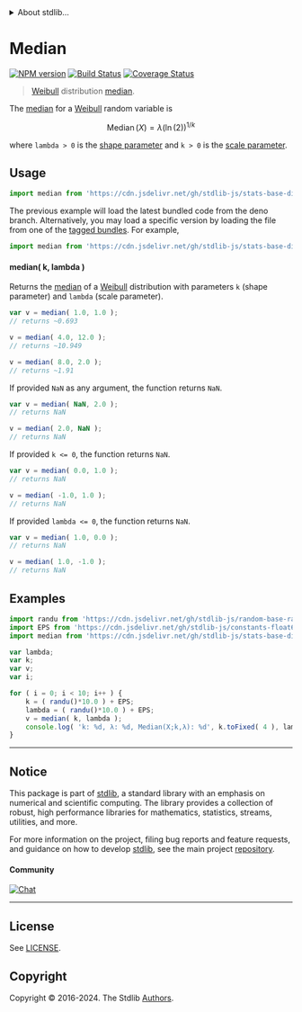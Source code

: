 <!--

@license Apache-2.0

Copyright (c) 2018 The Stdlib Authors.

Licensed under the Apache License, Version 2.0 (the "License");
you may not use this file except in compliance with the License.
You may obtain a copy of the License at

   http://www.apache.org/licenses/LICENSE-2.0

Unless required by applicable law or agreed to in writing, software
distributed under the License is distributed on an "AS IS" BASIS,
WITHOUT WARRANTIES OR CONDITIONS OF ANY KIND, either express or implied.
See the License for the specific language governing permissions and
limitations under the License.

-->


<details>
  <summary>
    About stdlib...
  </summary>
  <p>We believe in a future in which the web is a preferred environment for numerical computation. To help realize this future, we've built stdlib. stdlib is a standard library, with an emphasis on numerical and scientific computation, written in JavaScript (and C) for execution in browsers and in Node.js.</p>
  <p>The library is fully decomposable, being architected in such a way that you can swap out and mix and match APIs and functionality to cater to your exact preferences and use cases.</p>
  <p>When you use stdlib, you can be absolutely certain that you are using the most thorough, rigorous, well-written, studied, documented, tested, measured, and high-quality code out there.</p>
  <p>To join us in bringing numerical computing to the web, get started by checking us out on <a href="https://github.com/stdlib-js/stdlib">GitHub</a>, and please consider <a href="https://opencollective.com/stdlib">financially supporting stdlib</a>. We greatly appreciate your continued support!</p>
</details>

# Median

[![NPM version][npm-image]][npm-url] [![Build Status][test-image]][test-url] [![Coverage Status][coverage-image]][coverage-url] <!-- [![dependencies][dependencies-image]][dependencies-url] -->

> [Weibull][weibull-distribution] distribution [median][median].

<!-- Section to include introductory text. Make sure to keep an empty line after the intro `section` element and another before the `/section` close. -->

<section class="intro">

The [median][median] for a [Weibull][weibull-distribution] random variable is

<!-- <equation class="equation" label="eq:weibull_median" align="center" raw="\operatorname{Median}\left( X \right) = \lambda(\ln(2))^{1/k}" alt="Median for a Weibull distribution."> -->

```math
\mathop{\mathrm{Median}}\left( X \right) = \lambda(\ln(2))^{1/k}
```

<!-- <div class="equation" align="center" data-raw-text="\operatorname{Median}\left( X \right) = \lambda(\ln(2))^{1/k}" data-equation="eq:weibull_median">
    <img src="https://cdn.jsdelivr.net/gh/stdlib-js/stdlib@51534079fef45e990850102147e8945fb023d1d0/lib/node_modules/@stdlib/stats/base/dists/weibull/median/docs/img/equation_weibull_median.svg" alt="Median for a Weibull distribution.">
    <br>
</div> -->

<!-- </equation> -->

where `lambda > 0` is the [shape parameter][shape] and `k > 0` is the [scale parameter][scale].

</section>

<!-- /.intro -->

<!-- Package usage documentation. -->



<section class="usage">

## Usage

```javascript
import median from 'https://cdn.jsdelivr.net/gh/stdlib-js/stats-base-dists-weibull-median@deno/mod.js';
```
The previous example will load the latest bundled code from the deno branch. Alternatively, you may load a specific version by loading the file from one of the [tagged bundles](https://github.com/stdlib-js/stats-base-dists-weibull-median/tags). For example,

```javascript
import median from 'https://cdn.jsdelivr.net/gh/stdlib-js/stats-base-dists-weibull-median@v0.2.2-deno/mod.js';
```

#### median( k, lambda )

Returns the [median][median] of a [Weibull][weibull-distribution] distribution with parameters `k` (shape parameter) and `lambda` (scale parameter).

```javascript
var v = median( 1.0, 1.0 );
// returns ~0.693

v = median( 4.0, 12.0 );
// returns ~10.949

v = median( 8.0, 2.0 );
// returns ~1.91
```

If provided `NaN` as any argument, the function returns `NaN`.

```javascript
var v = median( NaN, 2.0 );
// returns NaN

v = median( 2.0, NaN );
// returns NaN
```

If provided `k <= 0`, the function returns `NaN`.

```javascript
var v = median( 0.0, 1.0 );
// returns NaN

v = median( -1.0, 1.0 );
// returns NaN
```

If provided `lambda <= 0`, the function returns `NaN`.

```javascript
var v = median( 1.0, 0.0 );
// returns NaN

v = median( 1.0, -1.0 );
// returns NaN
```

</section>

<!-- /.usage -->

<!-- Package usage notes. Make sure to keep an empty line after the `section` element and another before the `/section` close. -->

<section class="notes">

</section>

<!-- /.notes -->

<!-- Package usage examples. -->

<section class="examples">

## Examples

<!-- eslint no-undef: "error" -->

```javascript
import randu from 'https://cdn.jsdelivr.net/gh/stdlib-js/random-base-randu@deno/mod.js';
import EPS from 'https://cdn.jsdelivr.net/gh/stdlib-js/constants-float64-eps@deno/mod.js';
import median from 'https://cdn.jsdelivr.net/gh/stdlib-js/stats-base-dists-weibull-median@deno/mod.js';

var lambda;
var k;
var v;
var i;

for ( i = 0; i < 10; i++ ) {
    k = ( randu()*10.0 ) + EPS;
    lambda = ( randu()*10.0 ) + EPS;
    v = median( k, lambda );
    console.log( 'k: %d, λ: %d, Median(X;k,λ): %d', k.toFixed( 4 ), lambda.toFixed( 4 ), v.toFixed( 4 ) );
}
```

</section>

<!-- /.examples -->

<!-- Section to include cited references. If references are included, add a horizontal rule *before* the section. Make sure to keep an empty line after the `section` element and another before the `/section` close. -->

<section class="references">

</section>

<!-- /.references -->

<!-- Section for related `stdlib` packages. Do not manually edit this section, as it is automatically populated. -->

<section class="related">

</section>

<!-- /.related -->

<!-- Section for all links. Make sure to keep an empty line after the `section` element and another before the `/section` close. -->


<section class="main-repo" >

* * *

## Notice

This package is part of [stdlib][stdlib], a standard library with an emphasis on numerical and scientific computing. The library provides a collection of robust, high performance libraries for mathematics, statistics, streams, utilities, and more.

For more information on the project, filing bug reports and feature requests, and guidance on how to develop [stdlib][stdlib], see the main project [repository][stdlib].

#### Community

[![Chat][chat-image]][chat-url]

---

## License

See [LICENSE][stdlib-license].


## Copyright

Copyright &copy; 2016-2024. The Stdlib [Authors][stdlib-authors].

</section>

<!-- /.stdlib -->

<!-- Section for all links. Make sure to keep an empty line after the `section` element and another before the `/section` close. -->

<section class="links">

[npm-image]: http://img.shields.io/npm/v/@stdlib/stats-base-dists-weibull-median.svg
[npm-url]: https://npmjs.org/package/@stdlib/stats-base-dists-weibull-median

[test-image]: https://github.com/stdlib-js/stats-base-dists-weibull-median/actions/workflows/test.yml/badge.svg?branch=v0.2.2
[test-url]: https://github.com/stdlib-js/stats-base-dists-weibull-median/actions/workflows/test.yml?query=branch:v0.2.2

[coverage-image]: https://img.shields.io/codecov/c/github/stdlib-js/stats-base-dists-weibull-median/main.svg
[coverage-url]: https://codecov.io/github/stdlib-js/stats-base-dists-weibull-median?branch=main

<!--

[dependencies-image]: https://img.shields.io/david/stdlib-js/stats-base-dists-weibull-median.svg
[dependencies-url]: https://david-dm.org/stdlib-js/stats-base-dists-weibull-median/main

-->

[chat-image]: https://img.shields.io/gitter/room/stdlib-js/stdlib.svg
[chat-url]: https://app.gitter.im/#/room/#stdlib-js_stdlib:gitter.im

[stdlib]: https://github.com/stdlib-js/stdlib

[stdlib-authors]: https://github.com/stdlib-js/stdlib/graphs/contributors

[umd]: https://github.com/umdjs/umd
[es-module]: https://developer.mozilla.org/en-US/docs/Web/JavaScript/Guide/Modules

[deno-url]: https://github.com/stdlib-js/stats-base-dists-weibull-median/tree/deno
[deno-readme]: https://github.com/stdlib-js/stats-base-dists-weibull-median/blob/deno/README.md
[umd-url]: https://github.com/stdlib-js/stats-base-dists-weibull-median/tree/umd
[umd-readme]: https://github.com/stdlib-js/stats-base-dists-weibull-median/blob/umd/README.md
[esm-url]: https://github.com/stdlib-js/stats-base-dists-weibull-median/tree/esm
[esm-readme]: https://github.com/stdlib-js/stats-base-dists-weibull-median/blob/esm/README.md
[branches-url]: https://github.com/stdlib-js/stats-base-dists-weibull-median/blob/main/branches.md

[stdlib-license]: https://raw.githubusercontent.com/stdlib-js/stats-base-dists-weibull-median/main/LICENSE

[weibull-distribution]: https://en.wikipedia.org/wiki/Weibull_distribution

[median]: https://en.wikipedia.org/wiki/Median

[shape]: https://en.wikipedia.org/wiki/Shape_parameter

[scale]: https://en.wikipedia.org/wiki/Scale_parameter

</section>

<!-- /.links -->
